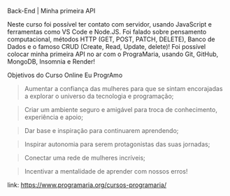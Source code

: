 Back-End | Minha primeira API

Neste curso foi possível ter contato com servidor, usando JavaScript e ferramentas como VS Code e Node.JS. Foi falado sobre pensamento computacional, métodos HTTP (GET, POST, PATCH, DELETE), Banco de Dados e o famoso CRUD (Create, Read, Update, delete)! Foi possível colocar minha primeira API no ar com o PrograMaria, usando Git, GitHub, MongoDB, Insomnia e Render!


Objetivos do Curso Online Eu ProgrAmo

>  Aumentar a confiança das mulheres para que se sintam encorajadas a explorar o universo da tecnologia e programação;

> Criar um ambiente seguro e amigável para troca de conhecimento, experiência e apoio;

> Dar base e inspiração para continuarem aprendendo;

> Inspirar autonomia para serem protagonistas das suas jornadas;

> Conectar uma rede de mulheres incríveis;

> Incentivar a mentalidade de aprender com nossos erros!

link: https://www.programaria.org/cursos-programaria/
